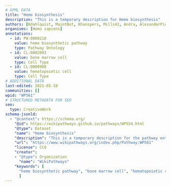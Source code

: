 ```yaml
---
# GPML DATA
title: "Heme biosynthesis"
description: "This is a temporary description for Heme biosynthesis"
authors: [Kdahlquist, MaintBot, Khanspers, Mills42, Andra, AlexanderPico, Egonw, Mkutmon, DeSl, Eweitz]
organisms: [Homo sapiens]
annotations:
  - id: PW:0000218
    value: heme biosynthetic pathway
    type: Pathway Ontology
  - id: CL:0002092
    value: bone marrow cell
    type: Cell Type
  - id: CL:0000988
    value: hematopoietic cell
    type: Cell Type
# ADDITIONAL DATA
last-edited: 2021-05-18
communities: []
wpid: "WP561"
# STRUCTURED METADATA FOR SEO
seo:
  type: CreativeWork
schema-jsonld:
  - "@context": https://schema.org/
    "@id": https://wikipathways.github.io/pathways/WP554.html
    "@type": Dataset
    "name": "Heme biosynthesis"
    "description": "This is a temporary description for the pathway entitled: Heme biosynthesis"
    "url": "https://www.wikipathways.org/index.php/Pathway:WP561"
    "license": CC0
    "creator":
    - "@type": Organization
      "name": "WikiPathways"
    "keywords": [
      "heme biosynthetic pathway", "bone marrow cell", "hematopoietic cell",
      ]
---
```


